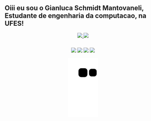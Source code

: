 ## Oiii eu sou o Gianluca Schmidt Mantovaneli, Estudante de engenharia da computacao, na UFES!
<div align="center">
  <a href="https://beacons.ai/Gianluca-mantovaneli">
  <img height="180em" src="https://github-readme-stats.vercel.app/api?username=Gianluca-mantovaneli&show_icons=true&theme=dark&include_all_commits=true&count_private=true"/>
  <img height="180em" src="https://github-readme-stats.vercel.app/api/top-langs/?username=Gianluca-mantovaneli&layout=compact&langs_count=7&theme=dark"/>

##
    
<div> 
  <a href="https://www.instagram.com/mantovaneligianluca/" target="_blank"><img src="https://img.shields.io/badge/-Instagram-%23E4405F?style=for-the-badge&logo=instagram&logoColor=white" target="_blank"></a>
 	<a href="https://www.twitch.tv/gianluca50" target="_blank"><img src="https://img.shields.io/badge/Twitch-9146FF?style=for-the-badge&logo=twitch&logoColor=white" target="_blank"></a>
  <a href = "mailto:gianlucamantovaneli@gmail.com"><img src="https://img.shields.io/badge/-Gmail-%23333?style=for-the-badge&logo=gmail&logoColor=white" target="_blank"></a>
  <a href="https://www.linkedin.com/in/gianluca-mantovaneli-647930176/" target="_blank"><img src="https://img.shields.io/badge/-LinkedIn-%230077B5?style=for-the-badge&logo=linkedin&logoColor=white" target="_blank"></a> 
 
  ![Snake animation](https://github.com/rafaballerini/rafaballerini/blob/output/github-contribution-grid-snake.svg)
 
</div>
